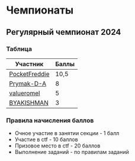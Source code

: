 # Чемпионаты

## Регулярный чемпионат 2024

### Таблица

| Участник | Баллы |
| -------- | ----- |
| [PocketFreddie](https://github.com/PocketFreddie) | 10,5 |
| [Prymak-D-A](https://github.com/Prymak-D-A) | 8 |
| [valueromel](https://github.com/valueromel) | 5 |
| [BYAKISHMAN](https://github.com/byakishman) | 3 |

### Правила начисления баллов

- Очное участие в занятии секции - 1 балл
- Участие в ctf - 10 баллов
- Призовое место в ctf - 20 баллов
- Выполнение заданий - по правилам заданий
